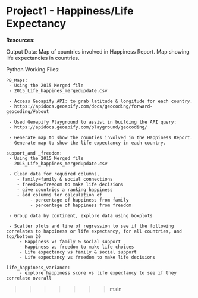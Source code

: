 # Project1 - Happiness/Life Expectancy

**Resources:**


Output Data:
Map of countries involved in Happiness Report.
Map showing life expectancies in countries.

Python Working Files:

    PB_Maps:
     - Using the 2015 Merged file    
     - 2015_Life_happines_mergedupdate.csv

     - Access Geoapify API: to grab latitude & longitude for each country.
     - https://apidocs.geoapify.com/docs/geocoding/forward-geocoding/#about 

     - Used Geoapify Playground to assist in building the API query: 
     - https://apidocs.geoapify.com/playground/geocoding/

     - Generate map to show the counties involved in the Happiness Report.
     - Generate map to show the life expectancy in each country.

    support_and _freedom:
     - Using the 2015 Merged file    
     - 2015_Life_happines_mergedupdate.csv

     - Clean data for required columns, 
        - family=family & social connections
        - freedom=freedom to make life decisions
        - give countries a ranking happiness
        - add columns for calculation of 
             - percentage of happiness from family
             - percentage of happiness from freedom

     - Group data by continent, explore data using boxplots

     - Scatter plots and line of regression to see if the following correlates to happiness or life expectancy, for all countries, and top/bottom 20
         - Happiness vs family & social support
         - Happiness vs freedom to make life choices
         - Life expectancy vs family & social support
         - Life expectancy vs freedom to make life decisions

    life_happiness_variance:
         - explore happiness score vs life expectancy to see if they correlate overall

>>>>>>> main

